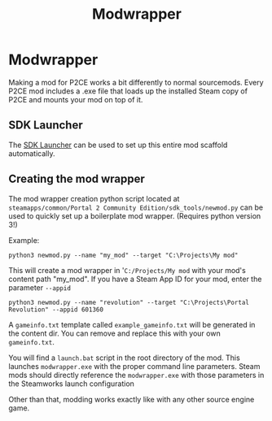 ﻿---
layout: default
title: Modwrapper
parent: Modding
---

# Modwrapper

Making a mod for P2CE works a bit differently to normal sourcemods. Every P2CE
mod includes a .exe file that loads up the installed Steam copy of P2CE and
mounts your mod on top of it.

## SDK Launcher

The [SDK Launcher](https://github.com/ChaosInitiative/SDKLauncher) can be used
to set up this entire mod scaffold automatically.

## Creating the mod wrapper

The mod wrapper creation python script located at
`steamapps/common/Portal 2 Community Edition/sdk_tools/newmod.py` can be used to
quickly set up a boilerplate mod wrapper. (Requires python version 3!)

Example:

```
python3 newmod.py --name "my_mod" --target "C:\Projects\My mod"
```

This will create a mod wrapper in '`C:/Projects/My mod` with your mod's content
path "my_mod". If you have a Steam App ID for your mod, enter the parameter
`--appid`

```
python3 newmod.py --name "revolution" --target "C:\Projects\Portal Revolution" --appid 601360
```

A `gameinfo.txt` template called `example_gameinfo.txt` will be generated in the
content dir. You can remove and replace this with your own `gameinfo.txt`.

You will find a `launch.bat` script in the root directory of the mod. This
launches `modwrapper.exe` with the proper command line parameters. Steam mods
should directly reference the `modwrapper.exe` with those parameters in the
Steamworks launch configuration

Other than that, modding works exactly like with any other source engine game.
